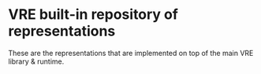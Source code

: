 # VRE built-in repository of representations

These are the representations that are implemented on top of the main VRE library & runtime.

